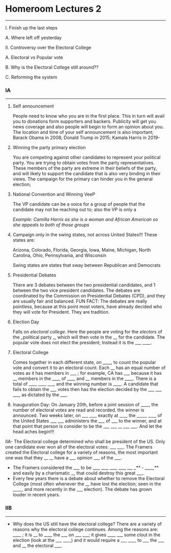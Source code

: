 # Homeroom Lectures 2

---

I. Finish up the last steps

A. Where left off yesterday

II. Controversy over the Electoral College

A. Electoral vs Popular vote

B. Why is the Electoral College still around??

C. Reforming the system

### IA

---

1. Self announcement

    People need to know who you are in the first place. This in turn will avail you to donations form supporters and backers. Publicity will get you news coverage and also people will begin to form an opinion about you. The location and time of your self announcement is also important; Barack Obama in 2008; Donald Trump in 2015; Kamala Harris in 2019-

2. Winning the party primary election

    You are competing against other candidates to represent your political party. You are trying to obtain votes from the party representatives. These members of the party are extreme in their beliefs of the party, and will likely to support the candidate that is also very binding  in their views. The campaign for the primary can hinder you in the general election;

3. National Convention and Winning VeeP

    The VP candidate can be a voice for a group of people that the candidate may not be reaching out to; also the VP is only a 

    *Example: Camilla Harris as she is a woman and African American so she appeals to both of those groups*

4. Campaign only in the swing states, not across United States!!! These states are: 

    Arizona, Colorado, Florida, Georgia, Iowa, Maine, Michigan, North Carolina, Ohio, Pennsylvania, and Wisconsin

    Swing states are states that sway between Republican and Democrats

5. Presidential Debates

    There are 3 debates between the two presidential candidates, and 1  between the two vice president candidates. The debates are coordinated by the Commission on Presidential Debates (CPD), and they are usually fair and balanced. FUN FACT: The debates are really pointless, because at this point most voters, have already decided who they will vote for President. They are tradition.

6. Election Day

    Falls on _electoral college_. Here the people are voting for the _electors_ of the _political party _, which will then vote in the __ for the candidate. The popular vote does not elect the president; Instead it is the ___ ____. 

7. Electoral College

    Comes together in each different state, on ____, to count the popular vote and convert it to an electoral count. Each __ has an equal number of votes as it has members in ___ ; for example, CA has ___ because it has __ members in the ____ of ____ and __ members in the ____. There is a total of ____ ____ ___, and the winning number is ____. A candidate that fails to obtain the ___ votes then has the election decided by the ___ ___ ___, as dictated by the ___. 

8. Inauguration Day: On January 20th, before a joint session of ____, the number of electoral votes are read and recorded. the winner is announced. Two weeks later, on ___ ___, exactly at ____ the _____ ____ of the United States ___ ___ administers the ___ of ___ to the winner, and at that point that person is consider to be the ___ ___ __ ___ ___. And let the head aches begin!!!

IIA- The Electoral college determined who shall be president of the US. Only one candidate ever won all of the electoral votes: ___ ___. The Framers created the Electoral college for a variety of reasons, the most important one was that they __ __ have a ___ opinion ___ of the ___.

- The Framers considered the ___ to be ___, ___, ___, ___, __, __**_ - ____,** and easily by a charismatic __ that could destroy this great ___.
- Every few years there is a debate about whether to remove the Electoral College (most often whenever the __ have lost the election; seen in the _____ and more recently in the ___ election). The debate has grown louder in recent years.

### IIB

---

- Why does the US still have the electoral college? There are a variety of reasons why the electoral college continues. Among the reasons are: ____ ; it is __ to ____ the ___ on ___ ___; it gives ____ ___ some clout in the election (look at the ___ ____) and it would require a ___ ____ to ___ the ___ and __ the electoral ___.